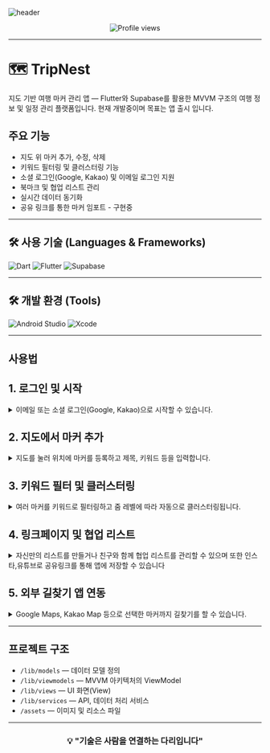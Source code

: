 <!-- 헤더 배너 -->
![header](https://capsule-render.vercel.app/api?type=waving&color=gradient&height=120&animation=fadeIn&section=footer&text=%F0%9F%8C%8D%20TripNest)

<!-- 방문자 카운트 -->
<p align="center">
  <img src="https://komarev.com/ghpvc/?username=001014k&style=flat-square&color=blue" alt="Profile views" />
</p>

---

# 🗺️ TripNest

지도 기반 여행 마커 관리 앱 — Flutter와 Supabase를 활용한 MVVM 구조의 여행 정보 및 일정 관리 플랫폼입니다.
현재 개발중이며 목표는 앱 출시 입니다.

## 주요 기능
- 지도 위 마커 추가, 수정, 삭제  
- 키워드 필터링 및 클러스터링 기능  
- 소셜 로그인(Google, Kakao) 및 이메일 로그인 지원  
- 북마크 및 협업 리스트 관리  
- 실시간 데이터 동기화  
- 공유 링크를 통한 마커 임포트 - 구현중

---

## 🛠️ 사용 기술 (Languages & Frameworks)

<p>
  <img src="https://img.shields.io/badge/Dart-0175C2?style=flat&logo=dart&logoColor=white" alt="Dart" />
  <img src="https://img.shields.io/badge/Flutter-02569B?style=flat&logo=flutter&logoColor=white" alt="Flutter" />
  <img src="https://img.shields.io/badge/Supabase-3ECF8E?style=flat&logo=supabase&logoColor=white" alt="Supabase" />
</p>

---

## 🛠️ 개발 환경 (Tools)

<p>
  <img src="https://img.shields.io/badge/Android_Studio-3DDC84?style=flat&logo=android-studio&logoColor=white" alt="Android Studio" />
  <img src="https://img.shields.io/badge/Xcode-1575F9?style=flat&logo=xcode&logoColor=white" alt="Xcode" />
</p>

---

## 사용법

<h2>1. 로그인 및 시작</h2>
<details><summary>이메일 또는 소셜 로그인(Google, Kakao)으로 시작할 수 있습니다.</summary>
<p align="center">
<img src="https://github.com/user-attachments/assets/22bab7bb-ab9a-4839-9d4f-a4179c4282c7" width="20%"></img>
</p>
</details>

<h2>2. 지도에서 마커 추가</h2>
<details><summary>지도를 눌러 위치에 마커를 등록하고 제목, 키워드 등을 입력합니다.</summary>
<p align="center">
<img src="https://github.com/user-attachments/assets/55ca2f98-57e3-4ade-b8e8-9f47296707f8" width="20%"></img>
<img src="https://github.com/user-attachments/assets/60a5543b-b2cc-4049-b912-f96952c3c972" width="20%"></img>
</p>
</details>


<h2>3. 키워드 필터 및 클러스터링</h2>
<details><summary>여러 마커를 키워드로 필터링하고 줌 레벨에 따라 자동으로 클러스터링됩니다.</summary>
<p align="center">
<img src="https://github.com/user-attachments/assets/93d37fd0-7cba-456d-873e-94f206052dfc" width="20%"></img>
<img src="https://github.com/user-attachments/assets/b182f7f0-c61a-4448-8862-ea342de19b7d" width="20%"></img>
<img src="https://github.com/user-attachments/assets/f265fefc-8890-4027-813f-4b68db7c7dda" width="20%"></img>
<img src="https://github.com/user-attachments/assets/992a5659-a98a-4d43-bccb-77265df2dc65" width="20%"></img>

</p>
</details>

<h2>4. 링크페이지 및 협업 리스트</h2>
<details><summary>자신만의 리스트를 만들거나 친구와 함께 협업 리스트를 관리할 수 있으며 또한 인스타,유튜브로 공유링크를 통해 앱에 저장할 수 있습니다</summary>
<p align="center">
<img src="https://github.com/user-attachments/assets/56207ce1-7b8b-44df-a7fe-b56e46f83d9e" width="20%"></img>
<img src="https://github.com/user-attachments/assets/5da73b06-4040-4066-9b9e-48fe98b13758" width="20%"></img>
<img src="https://github.com/user-attachments/assets/a3b9713f-fe37-458b-87f6-fcae88585084" width="20%"></img>
<img src="https://github.com/user-attachments/assets/123cb4b0-2251-4da8-b201-877607c17f0b" width="20%"> </img>

</p>
</details>

<h2>5. 외부 길찾기 앱 연동</h2>
<details><summary>Google Maps, Kakao Map 등으로 선택한 마커까지 길찾기를 할 수 있습니다.</summary>
<p align="center">
<img src="https://github.com/user-attachments/assets/c45a052c-f47c-4f6b-b4f2-8394291f1de6" width="20%"></img>

</p>
</details>


---

## 프로젝트 구조

- `/lib/models` — 데이터 모델 정의  
- `/lib/viewmodels` — MVVM 아키텍처의 ViewModel  
- `/lib/views` — UI 화면(View)  
- `/lib/services` — API, 데이터 처리 서비스  
- `/assets` — 이미지 및 리소스 파일

---

<h3 align="center">💡 "기술은 사람을 연결하는 다리입니다"</h3>
